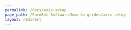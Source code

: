 ```yaml
---
permalink: /docs/axis-setup
page_path: /FarmBot-Software/how-to-guides/axis-setup
layout: redirect
---
```

